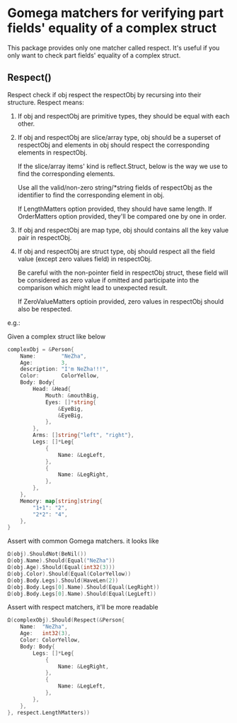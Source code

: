 # Gomega matchers for verifying part fields' equality of a complex struct

This package provides only one matcher called respect. It's useful if you only want to check part fields' equality of a complex struct.

## Respect()

Respect check if obj respect the respectObj by recursing into their structure. Respect means:
1. If obj and respectObj are primitive types, they should be equal with each other.
2. If obj and respectObj are slice/array type, obj should be a superset of respectObj and elements in obj should respect the corresponding elements in respectObj.

   If the slice/array items' kind is reflect.Struct, below is the way we use to find the corresponding elements.
   
   Use all the valid/non-zero string/*string fields of respectObj as the identifier to find the corresponding element in obj.
   
   If LengthMatters option provided, they should have same length. If OrderMatters option provided, they'll be compared one by one in order.
   
3. If obj and respectObj are map type, obj should contains all the key value pair in respectObj.
4. If obj and respectObj are struct type, obj should respect all the field value (except zero values field) in respectObj.
   
   Be careful with the non-pointer field in respectObj struct, these field will be considered as zero value if omitted and participate into the comparison which might lead to unexpected result. 
   
   If ZeroValueMatters optioin provided, zero values in respectObj should also be respected.

e.g.:

Given a complex struct like below

```go
complexObj = &Person{
	Name:        "NeZha",
	Age:         3,
	description: "I'm NeZha!!!",
	Color:       ColorYellow,
	Body: Body{
		Head: &Head{
			Mouth: &mouthBig,
			Eyes: []*string{
				&EyeBig,
				&EyeBig,
			},
		},
		Arms: []string{"left", "right"},
		Legs: []*Leg{
			{
				Name: &LegLeft,
			},
			{
				Name: &LegRight,
			},
		},
	},
	Memory: map[string]string{
		"1+1": "2",
		"2*2": "4",
	},
}
```

Assert with common Gomega matchers. it looks like

```go
Ω(obj).ShouldNot(BeNil())
Ω(obj.Name).Should(Equal("NeZha"))
Ω(obj.Age).Should(Equal(int32(3)))
Ω(obj.Color).Should(Equal(ColorYellow))
Ω(obj.Body.Legs).Should(HaveLen(2))
Ω(obj.Body.Legs[0].Name).Should(Equal(LegRight))
Ω(obj.Body.Legs[0].Name).Should(Equal(LegLeft))
```

Assert with respect matchers, it'll be more readable

```go
Ω(complexObj).Should(Respect(&Person{
	Name:  "NeZha",
	Age:   int32(3),
	Color: ColorYellow,
	Body: Body{
		Legs: []*Leg{
		    {
			    Name: &LegRight,
		    },
		    {
			    Name: &LegLeft,
		    },
		},
	},
}, respect.LengthMatters))
```
